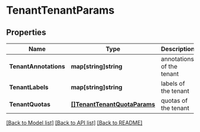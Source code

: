 # TenantTenantParams

## Properties
Name | Type | Description | Notes
------------ | ------------- | ------------- | -------------
**TenantAnnotations** | **map[string]string** | annotations of the tenant | [default to null]
**TenantLabels** | **map[string]string** | labels of the tenant | [default to null]
**TenantQuotas** | [**[]TenantTenantQuotaParams**](tenant.TenantQuotaParams.md) | quotas of the tenant | [default to null]

[[Back to Model list]](../README.md#documentation-for-models) [[Back to API list]](../README.md#documentation-for-api-endpoints) [[Back to README]](../README.md)


